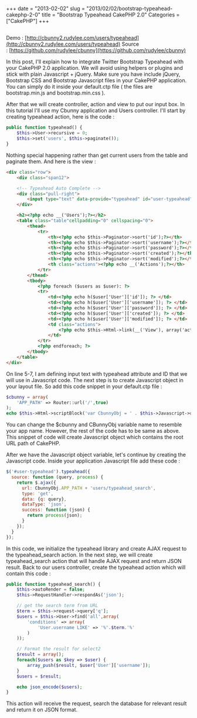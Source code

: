 +++
date = "2013-02-02"
slug = "2013/02/02/bootstrap-typeahead-cakephp-2-0"
title = "Bootstrap Typeahead CakePHP 2.0"
Categories = ["CakePHP"]
+++

## 
Demo : [http://cbunny2.rudylee.com/users/typeahead](http://cbunny2.rudylee.com/users/typeahead)
Source : [https://github.com/rudylee/cbunny](https://github.com/rudylee/cbunny)



In this post, I'll explain how to integrate Twitter Bootstrap Typeahead with your CakePHP 2.0 application. We will avoid using helpers or plugins and stick with plain Javascript + jQuery. Make sure you have include jQuery, Bootstrap CSS and Bootstrap Javascript files in your CakePHP application. You can simply do it inside your default.ctp file ( the files are bootstrap.min.js and bootstrap.min.css ).

After that we will create controller, action and view to put our input box. In this tutorial I'll use my Cbunny application and Users controller. I'll start by creating typeahead action, here is the code :

``` php    
public function typeahead() {
    $this->User->recursive = 0;
    $this->set('users', $this->paginate());       
}
```


Nothing special happening rather than get current users from the table and paginate them. And here is the view :

``` html    
<div class="row">
    <div class="span12">

    <!-- Typeahead Auto Complete -->
    <div class="pull-right">
        <input type="text" data-provide="typeahead" id="user-typeahead">
    </div>

    <h2><?php echo __('Users');?></h2>
    <table class="table"cellpadding="0" cellspacing="0">
        <thead>
            <tr>
                <th><?php echo $this->Paginator->sort('id');?></th>
                <th><?php echo $this->Paginator->sort('username');?></th>
                <th><?php echo $this->Paginator->sort('password');?></th>
                <th><?php echo $this->Paginator->sort('created');?></th>
                <th><?php echo $this->Paginator->sort('modified');?></th>
                <th class="actions"><?php echo __('Actions');?></th>
            </tr>
        </thead>
        <tbody>
            <?php foreach ($users as $user): ?>
            <tr>
                <td><?php echo h($user['User']['id']); ?> </td>
                <td><?php echo h($user['User']['username']); ?> </td>
                <td><?php echo h($user['User']['password']); ?> </td>
                <td><?php echo h($user['User']['created']); ?> </td>
                <td><?php echo h($user['User']['modified']); ?> </td>
                <td class="actions">
                    <?php echo $this->Html->link(__('View'), array('action' => 'view', $user['User']['id'])); ?>
                </td>
            </tr>
            <?php endforeach; ?>
        </tbody>
    </table>
</div>
```


On line 5-7, I am defining input text with typeahead attribute and ID that we will use in Javascript code. The next step is to create Javascript object in your layout file. So add this code snippet in your default.ctp file :

``` php    
$cbunny = array(
    'APP_PATH' => Router::url('/',true)
);
echo $this->Html->scriptBlock('var CbunnyObj = ' . $this->Javascript->object($cbunny) . ';');
```


You can change the $cbunny and CBunnyObj variable name to resemble your app name. However, the rest of the code has to be same as above. This snippet of code will create Javascript object which contains the root URL path of CakePHP.

After we have the Javascript object variable, let's continue by creating the Javascript code. Inside your application Javascript file add these code :

``` javascript    
$('#user-typeahead').typeahead({
  source: function (query, process) {
    return $.ajax({
      url: CbunnyObj.APP_PATH + 'users/typeahead_search',
      type: 'get',
      data: {q: query},
      dataType: 'json',
      success: function (json) {
        return process(json);
      }
    });
  }
});
```


In this code, we initialize the typeahead library and create AJAX request to the typeahead_search action. In the next step, we will create typeahead_search action that will handle AJAX request and return JSON result. Back to our users controller, create the typeahead action which will contain this code :

``` php    
public function typeahead_search() {
    $this->autoRender = false;
    $this->RequestHandler->respondAs('json');

    // get the search term from URL
    $term = $this->request->query['q'];
    $users = $this->User->find('all',array(
        'conditions' => array(
            'User.username LIKE' => '%'.$term.'%'
        )
    ));

    // Format the result for select2
    $result = array();
    foreach($users as $key => $user) {
        array_push($result, $user['User']['username']);
    }
    $users = $result;

    echo json_encode($users);
}
```

This action will receive the request, search the database for relevant result and return it on JSON format.
